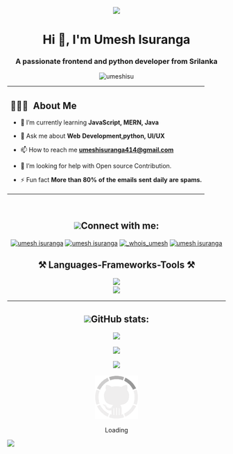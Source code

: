 
<p align="center" ><img  src = "https://github.com/7oSkaaa/7oSkaaa/blob/main/Images/about_me.gif?raw=true" width = 100px></p>
<h1 align="center">Hi 👋, I'm Umesh Isuranga</h1>
<h3 align="center">A passionate frontend and python developer from Srilanka</h3>


<p align="center"> <img src="https://komarev.com/ghpvc/?username=umeshisu&label=Profile%20views&color=0e75b6&style=flat" alt="umeshisu" /> </p>

<table align="center">
<tr border="none">
<td width="100%" align="left">
  <h2>👨🏻‍💻 &nbsp;About Me</h2>

 - 🌱 I’m currently learning **JavaScript, MERN, Java**

 - 💬 Ask me about **Web Development,python, UI/UX**

 - 📫 How to reach me **umeshisuranga414@gmail.com**
 
 - 🤔 I’m looking for help with Open source Contribution.

 - ⚡ Fun fact **More than 80% of the emails sent daily are spams.**
</td>
</tr>
</table>

<br>
<h2 align="center"><img src="https://media.giphy.com/media/iY8CRBdQXODJSCERIr/giphy.gif" width="30px">Connect with me:</h2>
<p align="center">
<a href="https://www.linkedin.com/in/umesh-isuranga-9894b42b1/"target="blank"><img align="center" src="https://raw.githubusercontent.com/rahuldkjain/github-profile-readme-generator/master/src/images/icons/Social/linked-in-alt.svg" alt="umesh isuranga" height="35" width="60" /></a>
<a href="https://www.facebook.com/profile.php?id=100093542345130" target="blank"><img align="center" src="https://raw.githubusercontent.com/rahuldkjain/github-profile-readme-generator/master/src/images/icons/Social/facebook.svg" alt="umesh isuranga" height="35" width="60" /></a>
<a href="https://instagram.com/_whois_umesh" target="blank"><img align="center" src="https://raw.githubusercontent.com/rahuldkjain/github-profile-readme-generator/master/src/images/icons/Social/instagram.svg" alt="_whois_umesh" height="35" width="60" /></a>
<a href="https://www.hackerrank.com/profile/umeshisuranga414" target="blank"><img align="center" src="https://raw.githubusercontent.com/rahuldkjain/github-profile-readme-generator/master/src/images/icons/Social/hackerrank.svg" alt="umesh isuranga" height="35" width="60" /></a>
</p>

<h2 align="center">⚒️ Languages-Frameworks-Tools ⚒️</h2>

<div align="center">
  <img src="https://skillicons.dev/icons?i=html,css,javascript,python,java" /><br>
  <img src="https://skillicons.dev/icons?i=github,git,react,bootstrap,mysql,mongodb,vscode,figma,nodejs" />
</div>

<hr/>

<h2 align="center"> <img src="https://raw.githubusercontent.com/marcos-inja/marcos-inja/main/gifs/haha.gif" width="25px">GitHub stats:</h2>
<p align="center">
  <img src="https://github-readme-stats.vercel.app/api/top-langs/?username=UmeshIsu&layout=compact&hide=php,TSQL&theme=chartreuse-dark">
</p>

<p align="center" ><img src="https://github-readme-stats.vercel.app/api?username=UmeshIsu&count_private=true&show_icons=true&&theme=chartreuse-dark&include_all_commits=true" width="400"></p> 
<p align="center" ><img src="https://github-readme-streak-stats.herokuapp.com?user=UmeshIsu&theme=chartreuse-dark"></p>

 <div align=center>
        <img src="https://raw.githubusercontent.com/AhmedFathyDev/AhmedFathyDev/main/GitHub.gif" alt="GitHub Octocat Logo" height="100">
        <p>Loading</p>
 </div>
 <img src="https://user-images.githubusercontent.com/73097560/115834477-dbab4500-a447-11eb-908a-139a6edaec5c.gif">
